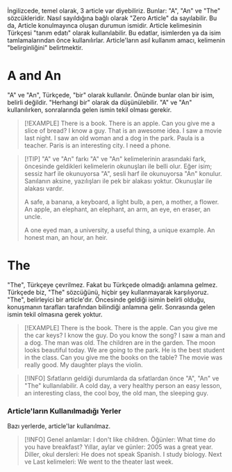 İngilizcede, temel olarak, 3 article var diyebiliriz. Bunlar: "A", "An" ve "The" sözcükleridir. Nasıl sayıldığına bağlı olarak "Zero Article" da sayılabilir. Bu da, Article konulmayınca oluşan durumun ismidir. Article kelimesinin Türkçesi "tanım edatı" olarak kullanılabilir. Bu edatlar, isimlerden ya da isim tamlamalarından önce kullanılırlar. Article'ların asıl kullanım amacı, kelimenin "belirginliğini" belirtmektir. 

# A and An
"A" ve "An", Türkçede, "bir" olarak kullanılır. Önünde bunlar olan bir isim, belirli değildir. "Herhangi bir" olarak da düşünülebilir. "A" ve "An" kullanılırken, sonralarında gelen ismin tekil olması gerekir.

> [!EXAMPLE]
> There is a book.
> There is an apple.
> Can you give me a slice of bread?
> I know a guy.
> That is an awesome idea. 
> I saw a movie last night.
> I saw an old woman and a dog in the park.
> Paula is a teacher.
> Paris is an interesting city.
> I need a phone.

> [!TIP] "A" ve "An" farkı
> "A" ve "An" kelimelerinin arasındaki fark, öncesinde geldikleri kelimelerin okunuşları ile belli olur. Eğer isim; sessiz harf ile okunuyorsa "A", sesli harf ile okunuyorsa "An" konulur. Sanılanın aksine, yazılışları ile pek bir alakası yoktur. Okunuşlar ile alakası vardır.
> 
> A safe, a banana, a keyboard, a light bulb, a pen, a mother, a flower.
> An apple, an elephant, an elephant, an arm, an eye, en eraser, an uncle.
> 
> A one eyed man, a university, a useful thing, a unique example.
> An honest man, an hour, an heir.

# The
"The", Türkçeye çevrilmez. Fakat bu Türkçede olmadığı anlamına gelmez. Türkçede biz, "The" sözcüğünü, hiçbir şey kullanmayarak karşılıyoruz. "The", belirleyici bir article'dır. Öncesinde geldiği isimin belirli olduğu, konuşmanın tarafları tarafından bilindiği anlamına gelir. Sonrasında gelen ismin tekil olmasına gerek yoktur.

> [!EXAMPLE]
> There is the book.
> There is the apple.
> Can you give me the car keys?
> I know the guy.
> Do you know the song?
> I saw a man and a dog. The man was old.
> The children are in the garden.
> The moon looks beautiful today.
> We are going to the park.
> He is the best student in the class.
> Can you give me the books on the table?
> The movie was really good. 
> My daughter plays the violin.

> [!INFO] Sıfatların geldiği durumlarda da sıfatlardan önce "A", "An" ve "The" kullanılabilir.
> A cold day, a very healthy person an easy lesson, an interesting class, the cool boy, the old man, the sleeping guy.

### Article'ların Kullanılmadığı Yerler
Bazı yerlerde, article'lar kullanılmaz.

> [!INFO]
> Genel anlamlar: I don't like children. 
> Öğünler: What time do you have breakfast?
> Yıllar, aylar ve günler: 2005 was a great year.
> Diller, okul dersleri: He does not speak Spanish. I study biology.
> Next ve Last kelimeleri: We went to the theater last week.
